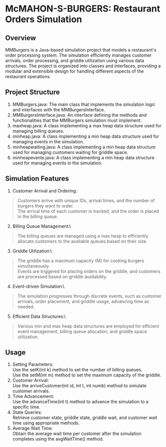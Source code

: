 # McMAHON-S-BURGERS: Restaurant Orders Simulation
## Overview
MMBurgers is a Java-based simulation project that models a restaurant's order processing system. The simulation efficiently manages customer arrivals, order processing, and griddle utilization using various data structures. The project is organized into classes and interfaces, providing a modular and extensible design for handling different aspects of the restaurant operations.

## Project Structure
1. MMBurgers.java: The main class that implements the simulation logic and interfaces with the MMBurgersInterface.
2. MMBurgersInterface.java: An interface defining the methods and functionalities that the MMBurgers simulation must implement.
3. maxheap.java: A class implementing a max heap data structure used for managing billing queues.
4. minheap.java: A class implementing a min heap data structure used for managing events in the simulation.
5. minheapwaiting.java: A class implementing a min heap data structure used for managing customers waiting for griddle space.
6. minheapevents.java: A class implementing a min heap data structure used for managing events in the simulation.

## Simulation Features
1. Customer Arrival and Ordering:
> Customers arrive with unique IDs, arrival times, and the number of burgers they want to order.\
> The arrival time of each customer is tracked, and the order is placed in the billing queue.
2. Billing Queue Management:\
> The billing queues are managed using a max heap to efficiently allocate customers to the available queues based on their size.
3. Griddle Utilization:\
> The griddle has a maximum capacity (M) for cooking burgers simultaneously.\
> Events are triggered for placing orders on the griddle, and customers are processed based on griddle availability.
4. Event-driven Simulation:\
> The simulation progresses through discrete events, such as customer arrivals, order placement, and griddle usage, advancing time as needed.
5. Efficient Data Structures:\
> Various min and max heap data structures are employed for efficient event management, billing queue allocation, and griddle space utilization.
## Usage
1. Setting Parameters:\
Use the setK(int k) method to set the number of billing queues.\
Use the setM(int m) method to set the maximum capacity of the griddle.
2. Customer Arrival:\
Use the arriveCustomer(int id, int t, int numb) method to simulate customer arrivals.
3. Time Advancement:\
Use the advanceTime(int t) method to advance the simulation to a specific time.
4. State Queries:\
Retrieve customer state, griddle state, griddle wait, and customer wait time using appropriate methods.
5. Average Wait Time:\
Obtain the average wait time per customer after the simulation completes using the avgWaitTime() method.
